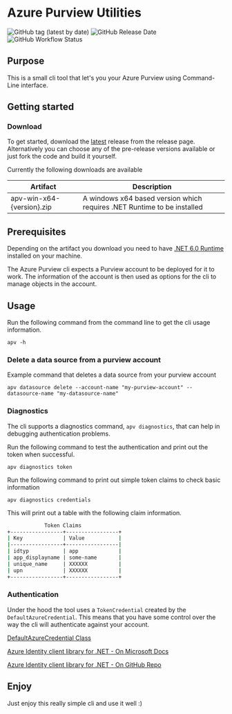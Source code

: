 # Azure Purview Utilities

![GitHub tag (latest by date)](https://img.shields.io/github/v/tag/martijnvanschie/azure-utilities-purview?label=Latest%20Release&logo=github) ![GitHub Release Date](https://img.shields.io/github/release-date/martijnvanschie/azure-utilities-purview?logo=github) ![GitHub Workflow Status](https://img.shields.io/github/workflow/status/martijnvanschie/azure-utilities-purview/Continues%20Integration?label=CI%20build&logo=github)

## Purpose

This is a small cli tool that let's you your Azure Purview using Command-Line interface.

## Getting started

### Download

To get started, download the [latest](https://github.com/martijnvanschie/azure-utilities-purview/releases/latest) release from the release page. Alternatively you can choose any of the pre-release versions available or just fork the code and build it yourself.

Currently the following downloads are available

| Artifact                                        | Description      	|
|-------------------------------------------------|------------------	|
| apv-win-x64-{version}.zip                	  | A windows x64 based version which requires .NET Runtime to be installed 	|

## Prerequisites

Depending on the artifact you download you need to have [.NET 6.0 Runtime](https://dotnet.microsoft.com/en-us/download/dotnet/6.0/runtime) installed on your machine.

The Azure Purview cli expects a Purview account to be deployed for it to work. The information of the account is then used as options for the cli to manage objects in the account.

## Usage

Run the following command from the command line to get the cli usage information.

`apv -h`

### Delete a data source from a purview account

Example command that deletes a data source from your purview account

`apv datasource delete --account-name "my-purview-account" --datasource-name "my-datasource-name"`

### Diagnostics

The cli supports a diagnostics command, `apv diagnostics`, that can help in debugging authentication problems.

Run the following command to test the authentication and print out the token when successful.

`apv diagnostics token`

Run the following command to print out simple token claims to check basic information

`apv diagnostics credentials`

This will print out a table with the following claim information.

```bash
            Token Claims
+-----------------+-----------------+
| Key             | Value           |
|-----------------+-----------------|
| idtyp           | app             |
| app_displayname | some-name       |
| unique_name     | XXXXXX          |
| upn             | XXXXXX          |
+-----------------+-----------------+
```

### Authentication

Under the hood the tool uses a `TokenCredential` created by the `DefaultAzureCredential`. This means that you have some control over the way the cli will authenticate against your account.

[DefaultAzureCredential Class](https://docs.microsoft.com/en-us/dotnet/api/azure.identity.defaultazurecredential)

[Azure Identity client library for .NET - On Microsoft Docs](https://docs.microsoft.com/en-us/dotnet/api/overview/azure/identity-readme)

[Azure Identity client library for .NET - On GitHub Repo](https://github.com/Azure/azure-sdk-for-net/blob/main/sdk/identity/Azure.Identity/README.md)

## Enjoy

Just enjoy this really simple cli and use it well :)
